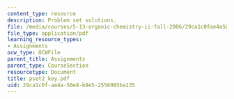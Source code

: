 ```yaml
---
content_type: resource
description: Problem set solutions.
file: /media/courses/5-13-organic-chemistry-ii-fall-2006/29ca1c0fae4a50e8b9e52556985ba135_pset2_key.pdf
file_type: application/pdf
learning_resource_types:
- Assignments
ocw_type: OCWFile
parent_title: Assignments
parent_type: CourseSection
resourcetype: Document
title: pset2_key.pdf
uid: 29ca1c0f-ae4a-50e8-b9e5-2556985ba135
---
```

